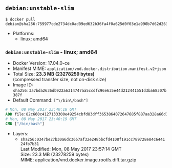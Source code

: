 ## `debian:unstable-slim`

```console
$ docker pull debian@sha256:759977cde2734dc0ad09ed632b36fa4f0a625d0f03e1a990b7d62d263337f6ef
```

-	Platforms:
	-	linux; amd64

### `debian:unstable-slim` - linux; amd64

-	Docker Version: 17.04.0-ce
-	Manifest MIME: `application/vnd.docker.distribution.manifest.v2+json`
-	Total Size: **23.3 MB (23278259 bytes)**  
	(compressed transfer size, not on-disk size)
-	Image ID: `sha256:3a7bda2636db922a6314747aa5ccdfc96e635e44d212441551d3ba68307b387f`
-	Default Command: `["\/bin\/bash"]`

```dockerfile
# Mon, 08 May 2017 23:40:18 GMT
ADD file:82c660c4127133300e49254cbfd83dff3653864072647685f887aa328a66d15a in / 
# Mon, 08 May 2017 23:40:19 GMT
CMD ["/bin/bash"]
```

-	Layers:
	-	`sha256:0347be27b30a6dc3657af32e248bbcfd4108f191cc789728e84c644124fb7b31`  
		Last Modified: Mon, 08 May 2017 23:57:14 GMT  
		Size: 23.3 MB (23278259 bytes)  
		MIME: application/vnd.docker.image.rootfs.diff.tar.gzip
